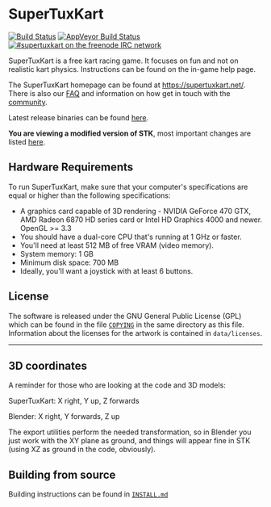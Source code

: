 # SuperTuxKart
[![Build Status](https://travis-ci.com/supertuxkart/stk-code.svg?branch=master)](https://travis-ci.com/supertuxkart/stk-code)
[![AppVeyor Build Status](https://ci.appveyor.com/api/projects/status/github/supertuxkart/stk-code?svg=true&branch=master)](https://ci.appveyor.com/project/supertuxkart/stk-code)
[![#supertuxkart on the freenode IRC network](https://img.shields.io/badge/freenode-%23supertuxkart-brightgreen.svg)](https://webchat.freenode.net/?channels=supertuxkart)

SuperTuxKart is a free kart racing game. It focuses on fun and not on realistic kart physics. Instructions can be found on the in-game help page.

The SuperTuxKart homepage can be found at <https://supertuxkart.net/>. There is also our [FAQ](https://supertuxkart.net/FAQ) and information on how get in touch with the [community](https://supertuxkart.net/Community).

Latest release binaries can be found [here](https://github.com/supertuxkart/stk-code/releases/latest).

**You are viewing a modified version of STK**, most important changes are listed [here](/FORK_CHANGES.md).

## Hardware Requirements
To run SuperTuxKart, make sure that your computer's specifications are equal or higher than the following specifications:

* A graphics card capable of 3D rendering - NVIDIA GeForce 470 GTX, AMD Radeon 6870 HD series card or Intel HD Graphics 4000 and newer. OpenGL >= 3.3
* You should have a dual-core CPU that's running at 1 GHz or faster.
* You'll need at least 512 MB of free VRAM (video memory).
* System memory: 1 GB
* Minimum disk space: 700 MB
* Ideally, you'll want a joystick with at least 6 buttons.

## License
The software is released under the GNU General Public License (GPL) which can be found in the file [`COPYING`](/COPYING) in the same directory as this file. Information about the licenses for the artwork is contained in `data/licenses`.

---

## 3D coordinates
A reminder for those who are looking at the code and 3D models:

SuperTuxKart: X right, Y up, Z forwards

Blender: X right, Y forwards, Z up

The export utilities  perform the needed transformation, so in Blender you just work with the XY plane as ground, and things will appear fine in STK (using XZ as ground in the code, obviously).

## Building from source

Building instructions can be found in [`INSTALL.md`](/INSTALL.md)
